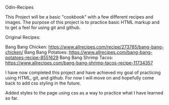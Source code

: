 Odin-Recipes

This Project will be a basic "cookbook" with a few different recipes and images. The purpose of this project is to practice basic HTML markup and to get a feel for using git and github.

Original Recipes:

Bang Bang Chicken: https://www.allrecipes.com/recipe/273785/bang-bang-chicken/
Bang Bang Potatoes: https://www.allrecipes.com/bang-bang-potatoes-recipe-8551629
Bang Bang Shrimp Tacos: https://www.allrecipes.com/bang-bang-shrimp-tacos-recipe-11734357

I have now completed this project and have achieved my goal of practicing using HTML, git, and github. For now I will move on and hopefully come back to add css styling in the future. 

Added styles to the page using css as a way to practice what I have learned so far.